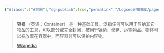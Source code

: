 ```yaml
---
{"Aliases":["#容器"],"dg-publish":true,"permalink":"/Logseq元知识库/pages/容器/","dgPassFrontmatter":true}
---
```


> **容器** （英语：Container） 是一种基础工具。泛指任何可以用于容纳其它物品的工具，可以部分或完全封闭，被用于容纳、储存、运输物品。物体可以被放置在容器中，而容器则可以保护内容物。
>
> [Wikipedia](https://zh.wikipedia.org/wiki/%E5%AE%B9%E5%99%A8)